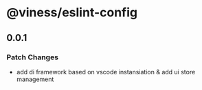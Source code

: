 # @viness/eslint-config

## 0.0.1

### Patch Changes

- add di framework based on vscode instansiation & add ui store management
